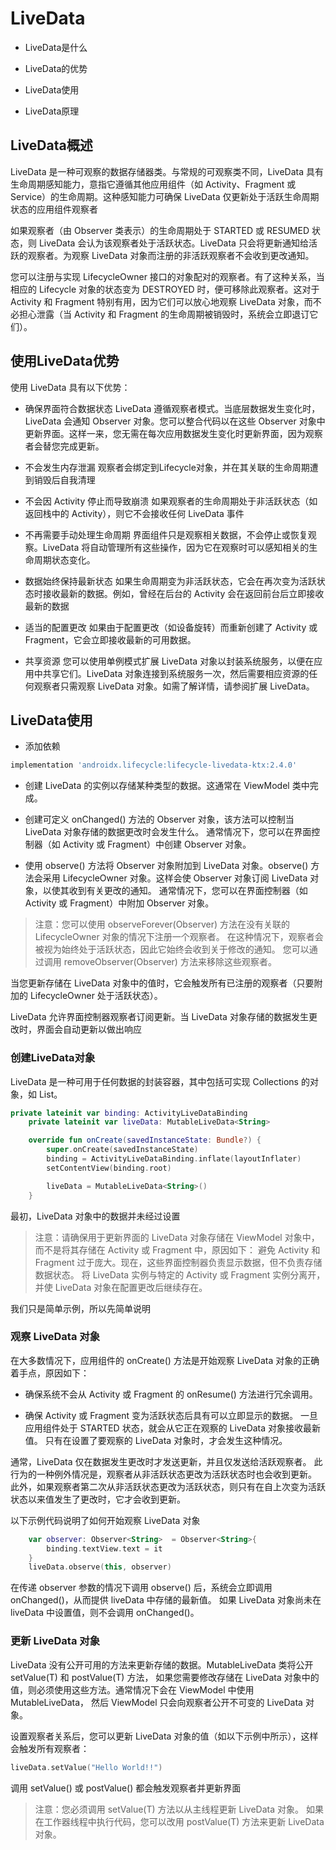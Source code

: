 # LiveData

* LiveData是什么

* LiveData的优势

* LiveData使用

* LiveData原理


## LiveData概述

LiveData 是一种可观察的数据存储器类。与常规的可观察类不同，LiveData 具有生命周期感知能力，意指它遵循其他应用组件（如 Activity、Fragment 或 Service）的生命周期。这种感知能力可确保 LiveData 仅更新处于活跃生命周期状态的应用组件观察者

如果观察者（由 Observer 类表示）的生命周期处于 STARTED 或 RESUMED 状态，则 LiveData 会认为该观察者处于活跃状态。LiveData 只会将更新通知给活跃的观察者。为观察 LiveData 对象而注册的非活跃观察者不会收到更改通知。

您可以注册与实现 LifecycleOwner 接口的对象配对的观察者。有了这种关系，当相应的 Lifecycle 对象的状态变为 DESTROYED 时，便可移除此观察者。这对于 Activity 和 Fragment 特别有用，因为它们可以放心地观察 LiveData 对象，而不必担心泄露（当 Activity 和 Fragment 的生命周期被销毁时，系统会立即退订它们）。

## 使用LiveData优势

使用 LiveData 具有以下优势：

* 确保界面符合数据状态
  LiveData 遵循观察者模式。当底层数据发生变化时，LiveData 会通知 Observer 对象。您可以整合代码以在这些 Observer 对象中更新界面。这样一来，您无需在每次应用数据发生变化时更新界面，因为观察者会替您完成更新。
  
* 不会发生内存泄漏
    观察者会绑定到Lifecycle对象，并在其关联的生命周期遭到销毁后自我清理
  
* 不会因 Activity 停止而导致崩溃
  如果观察者的生命周期处于非活跃状态（如返回栈中的 Activity），则它不会接收任何 LiveData 事件
  
* 不再需要手动处理生命周期
  界面组件只是观察相关数据，不会停止或恢复观察。LiveData 将自动管理所有这些操作，因为它在观察时可以感知相关的生命周期状态变化。
  
* 数据始终保持最新状态
  如果生命周期变为非活跃状态，它会在再次变为活跃状态时接收最新的数据。例如，曾经在后台的 Activity 会在返回前台后立即接收最新的数据
  
* 适当的配置更改
  如果由于配置更改（如设备旋转）而重新创建了 Activity 或 Fragment，它会立即接收最新的可用数据。

* 共享资源
  您可以使用单例模式扩展 LiveData 对象以封装系统服务，以便在应用中共享它们。LiveData 对象连接到系统服务一次，然后需要相应资源的任何观察者只需观察 LiveData 对象。如需了解详情，请参阅扩展 LiveData。
  
## LiveData使用

* 添加依赖
```groovy
implementation 'androidx.lifecycle:lifecycle-livedata-ktx:2.4.0'
```

* 创建 LiveData 的实例以存储某种类型的数据。这通常在 ViewModel 类中完成。

* 创建可定义 onChanged() 方法的 Observer 对象，该方法可以控制当 LiveData 对象存储的数据更改时会发生什么。
  通常情况下，您可以在界面控制器（如 Activity 或 Fragment）中创建 Observer 对象。
  
* 使用 observe() 方法将 Observer 对象附加到 LiveData 对象。observe() 方法会采用 LifecycleOwner 对象。这样会使 Observer 对象订阅 LiveData 对象，以使其收到有关更改的通知。
  通常情况下，您可以在界面控制器（如 Activity 或 Fragment）中附加 Observer 对象。
  
> 注意：您可以使用 observeForever(Observer) 方法在没有关联的 LifecycleOwner 对象的情况下注册一个观察者。
> 在这种情况下，观察者会被视为始终处于活跃状态，因此它始终会收到关于修改的通知。
> 您可以通过调用 removeObserver(Observer) 方法来移除这些观察者。

当您更新存储在 LiveData 对象中的值时，它会触发所有已注册的观察者（只要附加的 LifecycleOwner 处于活跃状态）。

LiveData 允许界面控制器观察者订阅更新。当 LiveData 对象存储的数据发生更改时，界面会自动更新以做出响应


### 创建LiveData对象

LiveData 是一种可用于任何数据的封装容器，其中包括可实现 Collections 的对象，如 List。

```kotlin
private lateinit var binding: ActivityLiveDataBinding
    private lateinit var liveData: MutableLiveData<String>

    override fun onCreate(savedInstanceState: Bundle?) {
        super.onCreate(savedInstanceState)
        binding = ActivityLiveDataBinding.inflate(layoutInflater)
        setContentView(binding.root)

        liveData = MutableLiveData<String>()
    }
```

最初，LiveData 对象中的数据并未经过设置

> 注意：请确保用于更新界面的 LiveData 对象存储在 ViewModel 对象中，而不是将其存储在 Activity 或 Fragment 中，原因如下：
> 避免 Activity 和 Fragment 过于庞大。现在，这些界面控制器负责显示数据，但不负责存储数据状态。
> 将 LiveData 实例与特定的 Activity 或 Fragment 实例分离开，并使 LiveData 对象在配置更改后继续存在。

我们只是简单示例，所以先简单说明

### 观察 LiveData 对象

在大多数情况下，应用组件的 onCreate() 方法是开始观察 LiveData 对象的正确着手点，原因如下：

* 确保系统不会从 Activity 或 Fragment 的 onResume() 方法进行冗余调用。
  
* 确保 Activity 或 Fragment 变为活跃状态后具有可以立即显示的数据。
  一旦应用组件处于 STARTED 状态，就会从它正在观察的 LiveData 对象接收最新值。
  只有在设置了要观察的 LiveData 对象时，才会发生这种情况。

通常，LiveData 仅在数据发生更改时才发送更新，并且仅发送给活跃观察者。
此行为的一种例外情况是，观察者从非活跃状态更改为活跃状态时也会收到更新。
此外，如果观察者第二次从非活跃状态更改为活跃状态，则只有在自上次变为活跃状态以来值发生了更改时，它才会收到更新。

以下示例代码说明了如何开始观察 LiveData 对象

```kotlin
    var observer: Observer<String>  = Observer<String>{
        binding.textView.text = it
    }
    liveData.observe(this, observer)
```

在传递 observer 参数的情况下调用 observe() 后，系统会立即调用 onChanged()，从而提供 liveData 中存储的最新值。
如果 LiveData 对象尚未在 liveData 中设置值，则不会调用 onChanged()。

### 更新 LiveData 对象

LiveData 没有公开可用的方法来更新存储的数据。MutableLiveData 类将公开 setValue(T) 和 postValue(T) 方法，
如果您需要修改存储在 LiveData 对象中的值，则必须使用这些方法。通常情况下会在 ViewModel 中使用 MutableLiveData，
然后 ViewModel 只会向观察者公开不可变的 LiveData 对象。

设置观察者关系后，您可以更新 LiveData 对象的值（如以下示例中所示），这样会触发所有观察者：

```kotlin
liveData.setValue("Hello World!!")
```

调用 setValue() 或 postValue() 都会触发观察者并更新界面

> 注意：您必须调用 setValue(T) 方法以从主线程更新 LiveData 对象。
> 如果在工作器线程中执行代码，您可以改用 postValue(T) 方法来更新 LiveData 对象。